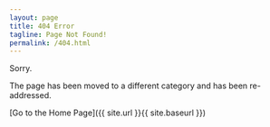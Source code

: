 ```yaml
---
layout: page
title: 404 Error
tagline: Page Not Found!
permalink: /404.html
---
```


Sorry.

The page has been moved to a different category and has been re-addressed.


[Go to the Home Page]({{ site.url }}{{ site.baseurl }})
